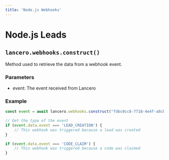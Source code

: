 ```yaml
---
title: 'Node.js Webhooks'
---
```


# Node.js Leads
## `lancero.webhooks.construct()`
Method used to retrieve the data from a webhook event.

### Parameters
- event: The event received from Lancero

### Example
```ts
const event = await lancero.webhooks.construct("fdbc0cc8-7718-4e4f-a8cb-c969d31b543e");

// Get the type of the event
if (event.data.event === 'LEAD_CREATION') {
    // This webhook was triggered because a lead was created
}

if (event.data.event === 'CODE_CLAIM') {
    // This webhook was triggered because a code was claimed
}
```
